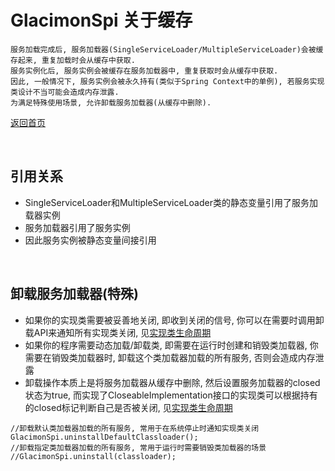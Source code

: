 # GlacimonSpi 关于缓存

```text
服务加载完成后, 服务加载器(SingleServiceLoader/MultipleServiceLoader)会被缓存起来, 重复加载时会从缓存中获取. 
服务实例化后, 服务实例会被缓存在服务加载器中, 重复获取时会从缓存中获取. 
因此, 一般情况下, 服务实例会被永久持有(类似于Spring Context中的单例), 若服务实现类设计不当可能会造成内存泄露. 
为满足特殊使用场景, 允许卸载服务加载器(从缓存中删除).
```

[返回首页](https://github.com/shepherdviolet/glacimon/blob/master/docs/spi/index-cn.md)

<br>

## 引用关系

* SingleServiceLoader和MultipleServiceLoader类的静态变量引用了服务加载器实例
* 服务加载器引用了服务实例
* 因此服务实例被静态变量间接引用

<br>

## 卸载服务加载器(特殊)

* 如果你的实现类需要被妥善地关闭, 即收到关闭的信号, 你可以在需要时调用卸载API来通知所有实现类关闭, 
见[实现类生命周期](https://github.com/shepherdviolet/glacimon/blob/master/docs/spi/implementation-lifecycle-cn.md)
* 如果你的程序需要动态加载/卸载类, 即需要在运行时创建和销毁类加载器, 你需要在销毁类加载器时, 卸载这个类加载器加载的所有服务, 
否则会造成内存泄露
* 卸载操作本质上是将服务加载器从缓存中删除, 然后设置服务加载器的closed状态为true, 
而实现了CloseableImplementation接口的实现类可以根据持有的closed标记判断自己是否被关闭, 
见[实现类生命周期](https://github.com/shepherdviolet/glacimon/blob/master/docs/spi/implementation-lifecycle-cn.md)

```text
//卸载默认类加载器加载的所有服务, 常用于在系统停止时通知实现类关闭
GlacimonSpi.uninstallDefaultClassloader();
//卸载指定类加载器加载的所有服务, 常用于运行时需要销毁类加载器的场景
//GlacimonSpi.uninstall(classloader);
```
